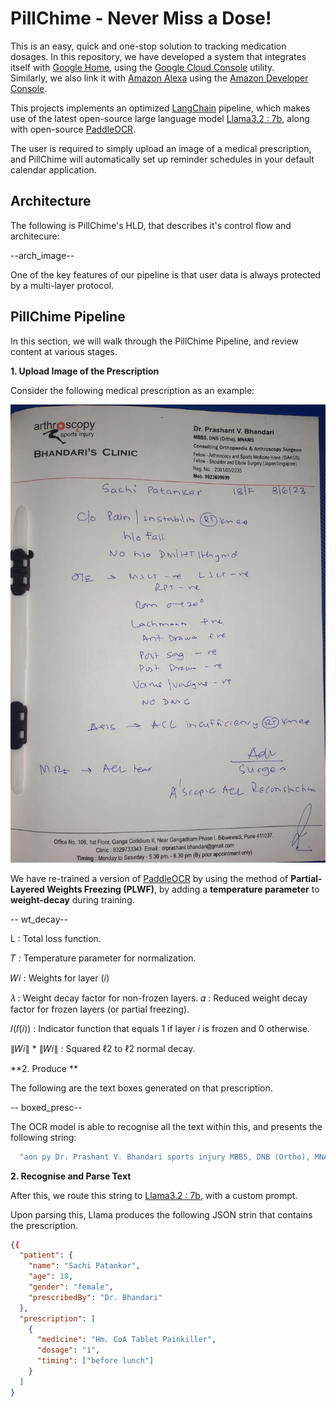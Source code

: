 
# PillChime - Never Miss a Dose!

This is an easy, quick and one-stop solution to tracking medication dosages. In this repository, we have developed a system that integrates itself with [Google Home](https://home.google.com/welcome/), using the [Google Cloud Console](https://console.cloud.google.com/welcome/new?pli=1) utility.  
Similarly, we also link it with [Amazon Alexa](https://alexa.amazon.com/) using the [Amazon Developer Console](https://developer.amazon.com/).

This projects implements an optimized [LangChain](https://www.langchain.com/) pipeline, which makes use of the latest open-source large language model [Llama3.2 : 7b](https://ai.meta.com/blog/llama-3-2-connect-2024-vision-edge-mobile-devices/), along with open-source [PaddleOCR](https://github.com/PaddlePaddle/PaddleOCR). 

The user is required to simply upload an image of a medical prescription, and PillChime will automatically set up reminder schedules in your default calendar application.

## Architecture

The following is PillChime's HLD, that describes it's control flow and architecure:

--arch_image--

One of the key features of our pipeline is that user data is always protected by a multi-layer protocol.
## PillChime Pipeline

In this section, we will walk through the PillChime Pipeline, and review content at various stages.

**1. Upload Image of the Prescription**

Consider the following medical prescription as an example:

![Alt text](readme_dependencies/presc.jpeg)

We have re-trained a version of [PaddleOCR](https://github.com/PaddlePaddle/PaddleOCR) by using the method of **Partial-Layered Weights Freezing (PLWF)**, by adding a **temperature parameter** to **weight-decay** during training.

-- wt_decay--

L : Total loss function.

𝑇 : Temperature parameter for normalization.

𝑊𝑖 : Weights for layer (𝑖)

𝜆 : Weight decay factor for non-frozen layers.
𝛼 : Reduced weight decay factor for frozen layers (or partial freezing).

𝐼(𝑓(𝑖)) : Indicator function that equals 1 if layer 𝑖 is frozen and 0 otherwise.

∥𝑊𝑖∥ * ∥𝑊𝑖∥ : Squared ℓ2 to ℓ2 normal decay.




**2. Produce **

The following are the text boxes generated on that prescription.

-- boxed_presc--

The OCR model is able to recognise all the text within this, and presents the following string:

```bash
  "aon py Dr. Prashant V. Bhandari sports injury MBBS, DNB (Ortho), MNAMS Consulting Orthopaedic & Arthroscopy Surgeon Y Fellow - Arthroscopy and Sports Medicine Knee (ISAKOS) BHANDART'S CLINIC Fellow -Shouder and Elbow Surgery (apanSingaore) Reg, No. 20010572235 Mob. 9923699699 Sachs Patan\ar iZl— Sica Clo Rain | incrablin Qyn ce Ilo Fa\l No Kye PwlRT hyn Cle, 5 Www ace 1S Wey ao Rey =e Quen gt 20° WAC nan eae gv Ao> Dawe & Yous sag = Pot Deu - Van \Vadsur - ve NO DWE ER 25) en ee re ACL IWNcuFR CI eNyY YY ie AaAv Cusge ee Aer Recum schon WM 3. KO heer i iail.com Clinic : 8329733343 Email: drprashant bhandari@gm: ¢ No. 106, 1st FI PI Bibwewadi, Pune 411037. it i, a 406, 1st Floor, Ganga Collidium II, Near Gangadham Phase 1, Bi Office No. 106, i imins i tment only) 19 : Monday to Saturday - 5.30 pm. - 8.30 pm (By prior appoint"
```

**2. Recognise and Parse Text**
 
After this, we route this string to [Llama3.2 : 7b](https://ai.meta.com/blog/), with a custom prompt.

Upon parsing this, Llama produces the following JSON strin that contains the prescription.

```json
{{
  "patient": {
    "name": "Sachi Patankar",
    "age": 18,
    "gender": "female",
    "prescribedBy": "Dr. Bhandari"
  },
  "prescription": [
    {
      "medicine": "Hm. CoA Tablet Painkiller",
      "dosage": "1",
      "timing": ["before lunch"]
    }
  ]
}
